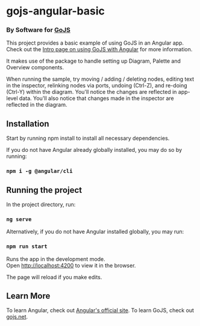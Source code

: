 # gojs-angular-basic

### By Software for [GoJS](https://gojs.net)

This project provides a basic example of using GoJS in an Angular app.
Check out the [Intro page on using GoJS with Angular](https://gojs.net/latest/intro/angular.html) for more information.

It makes use of the package to handle setting up Diagram, Palette and Overview components.

When running the sample, try moving / adding / deleting nodes, editing text in the inspector, relinking nodes via ports, undoing (Ctrl-Z), and re-doing (Ctrl-Y) within the diagram. You'll notice the changes are reflected in app-level data. You'll also notice that changes
made in the inspector are reflected in the diagram. 

## Installation

Start by running npm install to install all necessary dependencies. 

If you do not have Angular already globally installed, you may do so by running:

### `npm i -g @angular/cli`

## Running the project

In the project directory, run:

### `ng serve`

Alternatively, if you do not have Angular installed globally, you may run:

### `npm run start`

Runs the app in the development mode.<br>
Open [http://localhost:4200](http://localhost:4200) to view it in the browser.

The page will reload if you make edits.<br>

## Learn More

To learn Angular, check out [Angular's official site](https://angular.io/).
To learn GoJS, check out [gojs.net](https://gojs.net).
